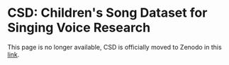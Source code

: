 # CSD: Children's Song Dataset for Singing Voice Research

This page is no longer available, CSD is officially moved to Zenodo in this [link](https://zenodo.org/record/4785016#.YLYW6P0QtTa).